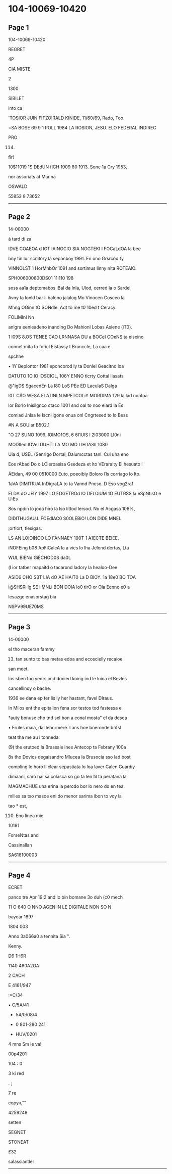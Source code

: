 # 104-10069-10420

## Page 1

104-10069-10420

REGRET

4P

CIA MISTE

2

1300

SIBILET

into ca

'TOSIOR JUIN FITZOIRALD KINIDE, 11/60/69, Rado, Too.

=SA BOSE 69 9 1 POLL 1984 LA ROSION, JESU. ELO FEDERAL INDIREC

PRO

114.

fir!

10$11019 1S DEdUN fICH 1909 80 1913. Sone 1a Cry 1953,

nor assoriats at Mar.na

OSWALD

55853 8 73652

---

## Page 2

14-00000

à tard di za

IDVE COAEOA d lOT IAINOCIO SIA NOGTEKI I FOCaLdOA la bee

bny tin lor scnitory la sepanboy 1991. En ono Grsrcod ty

VINNOLST 1 HorMnbOr 1091 and sortimus linny nita ROTEAlO.

SPH006000800DS01 11I110 198

soss aa1a deptomabos iBal da Inla, Ulod, cerred la o Sardel

Avny ta lonld bar li balono jalalog Mo Vinocen Cosceo la

Mhng OGinn tO SONdle. Adt to me t0 10ed t Ceracy

FOLIMInI Nn

anlgra eenieadeno inanding Do Mahionl Lobas Asiene (iT0).

1 I09S 8.OS TENEE CAO LRNNASA DU a BOCeI COeNS ta eiscino

connet mita to foricl Eistassy t Brunccle, La caa e

spchhe

• 1Y Beplontor 1981 eponcorod ly ta Donlel Geacitno loa

DATUTO 1O lO lOSCIOL, 106Y ENNO tlcrty Cottal llasats

@"igDS SgacedEn La l80 LoS PEe ED LaculaS Dalga

I0T CÃO WESA ELATINLN MPETCOLiY MORDIMA 129 la lad nontoa

lor Borlo lnisilgnco ctaco 1001 snd oal to noo eiard la Es

comiad Jnlsa le Iscnlilgone onua onl Cngrtesed to lo Bess

#N A SOUlar B502.1

"O 27 SUNO 1099, lOlMO1OS, 6 6I1UIS l 2I03000 LI0ni

MODIIed IOVeI DUHTI LA MO MO LIH IASII 1080

Uia d, USEL (Senrigo Dortal, Dalumcctas tanl. Cul uha eno

Eos rAbad Do o LOleroasisa Gsedeza et lto VEraralty El hesuato l

ÁEidan, 49 00 0510000 Euto, poeoibiy Boloro l1s corriago lo lto.

1aVA DIMITRUA InDigraLA to ta Vannd Pncso. D Eso vog2ra1

ELDA dO JElY 1997 LO FOGETROd lO DELOlUM 1O EUTRSS la eSpNtisO e U:Es

8os npdin lo joda hiro la lso littod lersod. No el Acgasa 108%,

DIDITHUGAU.I. FOEdIAC0 S0OLEBiO! LON DIDE MNEI.

¡ortlort, tlesigas.

LS AN LOIOINOO LO FANNAEY 190T 1 A1ECTE BEIEE.

iNOFEing b08 ApFiCalcA la a vies lo lha Jelond dertas, Lta

WUL BIENd GiECHOD0S da0L

(l ior tatber mapaitd o tacarond ladory la healoo-Dee

ASID6 CHO S3T LIA dO AE HAIT0 La D BIOY. 1a 18e0 BO TOA

i@SHSRi lg SE liMNLi BON DOlA lo0 tirO or Ola Ecnno e0 a

lesazge enasorstag bia

NSPV99UE70MS

---

## Page 3

14-00000

el tho maceran fammy

13) tan sunto to bas metas edoa and ecoscielly recaioe

san meet.

los sben too yeors imd donied koing ind le lnina el Bevles

cancellinoy o bache.

1936 ee dana ep fer lis ly her hastant, favel DIraus.

In Milos ent the epitalion fena sor testos tod fastessa e

*auty bonuse cho tnd sel bon a conal mosta" el da desca

• Frules maia, dal lenormere. l ans hoe boeronde britsl

teat tha me au i tonneda.

(9) the erutoed la Brassale ines Antecop ta Febrany 100a

8s tho Dovics degaisandro Mlucea la Brusocia sso lad bost

compling lo horo li clear sepastiata lo loa laver Calen Guardiy

dimaani, saro hai sa colasca so go ta len til ta peratana la

MAGMACHUE uha erina la percdo bor lo nero do en tea.

milles sa tso masoe eni do menor sarima ibon to voy la

tao * est,

110) Eno linea mie

10181

ForseNtas and

Cassinallan

SA616100003

---

## Page 4

ECRET

panco tre Apr 19:2 and lo bin bomane 3o duh (c0 mech

11 O 640 O NNO AGEN IN LE DIGITALE NON SO N

bayear 1897

1804 003

Anno 3a066a0 a tennita Sia ".

Kenny.

D6 1H6R

1140 460A2ОА

2 CACH

E 4161/947

:*C/34

• C/5A/41

- 54/0/08/4

+ 0 801-280 241

- HUV/0201

4 mns Sm le va!

00p4201

104 : 0

3 ki red

. ;

7 re

сорун,""

4259248

setten

SEGNET

STONEAT

£32

salassiantler

---

